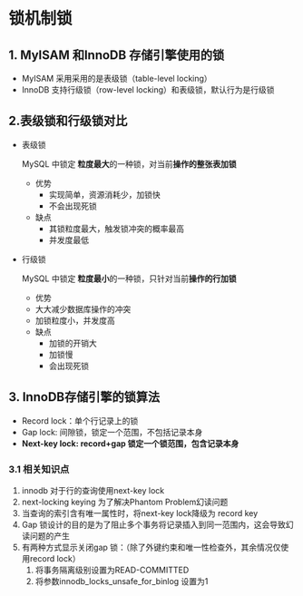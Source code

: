# 锁机制锁

## 1. MyISAM 和InnoDB 存储引擎使用的锁

- MyISAM 采用采用的是表级锁（table-level locking）
- InnoDB 支持行级锁（row-level locking）和表级锁，默认行为是行级锁

## 2.表级锁和行级锁对比

- 表级锁

  MySQL 中锁定 **粒度最大**的一种锁，对当前**操作的整张表加锁**

  - 优势
    - 实现简单，资源消耗少，加锁快
    - 不会出现死锁
  - 缺点
    - 其锁粒度最大，触发锁冲突的概率最高
    - 并发度最低

- 行级锁

  MySQL 中锁定 **粒度最小**的一种锁，只针对当前**操作的行加锁**
  -  优势
    - 大大减少数据库操作的冲突
    - 加锁粒度小，并发度高
  - 缺点
    - 加锁的开销大
    - 加锁慢
    - 会出现死锁

## 3. InnoDB存储引擎的锁算法

- Record lock：单个行记录上的锁
- Gap lock: 间隙锁，锁定一个范围，不包括记录本身
- **Next-key lock: record+gap 锁定一个锁范围，包含记录本身**

### 3.1 相关知识点

1. innodb 对于行的查询使用next-key lock
2. next-locking keying 为了解决Phantom Problem幻读问题
3. 当查询的索引含有唯一属性时，将next-key lock降级为 record key
4. Gap 锁设计的目的是为了阻止多个事务将记录插入到同一范围内，这会导致幻读问题的产生
5. 有两种方式显示关闭gap 锁：（除了外键约束和唯一性检查外，其余情况仅使用record lock） 
   1. 将事务隔离级别设置为READ-COMMITTED
   2. 将参数innodb_locks_unsafe_for_binlog 设置为1